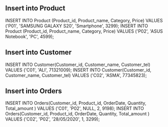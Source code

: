## Insert into Product ##

INSERT INTO Product (Product_id, Product_name, Category, Price) VALUES ('P01', 'SAMSUNG GALAXY S20', 'Smartphone', 3299);
INSERT INTO Product (Product_id, Product_name, Category, Price) VALUES ('P02', 'ASUS Notebook', 'PC', 4599);


## Insert into Customer ##

INSERT INTO Customer(Customer_id, Customer_name, Customer_tel) VALUES ('C01', 'ALI', 71321009);
INSERT INTO Customer(Customer_id, Customer_name, Customer_tel) VALUES ('C02', 'ASMA', 77345823);



## Insert into Orders ##


INSERT INTO Orders(Customer_id, Product_id, OrderDate, Quantity, Total_amount ) VALUES ('C01', 'P02', NULL, 2, 9198);
INSERT INTO Orders(Customer_id, Product_id, OrderDate, Quantity, Total_amount ) VALUES ('C02', 'P02', '28/05/2020', 1, 3299);
